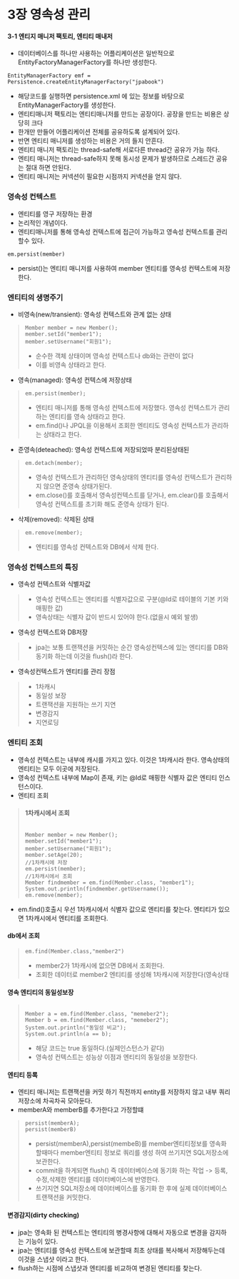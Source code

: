 # 3장 영속성 관리
#### 3-1 엔티지 매니저 팩토리, 엔티티 매내저
- 데이터베이스를 하나만 사용하는  어플리케이션은 일반적으로 EntityFactoryManagerFactory를 하나만 생성한다.
<pre><code>EntityManagerFactory emf = Persistence.createEntityManagerFactory("jpabook")
</code></pre>
- 해당코드를 실행하면 persistence.xml 에 있는 정보를 바탕으로 EntityManagerFactory를 생성한다.
- 엔티티매니저 팩토리는 엔티티매니저를 만드는 공장이다. 공장을 만드는 비용은 상당히 크다
- 한개만 만들어 어플리케이션 전체를 공유하도록 설계되어 있다.
- 반면 엔티티 매니저를 생성하는 비용은 거의 들지 안흔다.
- 엔티티 매니저 팩토리는 thread-safe해 서로다른 thread간 공유가 가능 하다.
- 엔티티 매니저는 thread-safe하지 못해 동시성 문제가 발생하므로 스레드간 공유는 절대 하면 안된다.
- 엔티티 매니저는 커넥션이 필요한 시점까지 커넥션을 얻지 않다.

### 영속성 컨텍스트
- 엔티티를 영구 저장하는 환경 
- 논리적인 개념이다.
- 엔티티매니저를 통해 영속성 컨텍스트에 접근이 가능하고 영속성 컨텍스트를 관리할수 있다.
<pre><code>em.persist(member)</code></pre>
- persist()는 엔티티 매니저를 사용하여 member 엔티티를 영속성 컨텍스트에 저장한다. 

### 엔티티의 생명주기
- 비영속(new/transient): 영속성 컨텍스트와 관계 없는 상태
> <pre><code>Member member = new Member();
> member.setId("member1");
> member.setUsername("회원1");</code></pre>
> - 순수한 객체 상태이며 영속성 컨텍스트나 db와는 관련이 없다
> - 이를 비영속 상태라고 한다.
- 영속(managed): 영속성 컨텍스에 저장상태
> <pre><code>em.persist(member);</code></pre>
> - 엔티티 매니저를 통해 영속성 컨텍스트에 저장했다. 영속성 컨텍스트가 관리하는 엔티티를 영속 상태라고 한다.
> - em.find()나 JPQL을 이용해서 조회한 엔티티도 영속성 컨텍스트가 관리하는 상태라고 한다.
- 준영속(deteached): 영속성 컨텍스트에 저장되었따 분리된상태된
> <pre><code>em.detach(member);</code></pre>
> - 영속성 컨텍스트가 관리하던 영속상태의 엔티티를 영속성 컨텍스트가 관리하지 않으면 준영속 상태가된다.
> - em.close()를 호출해서 영속성컨텍스트를 닫거나, em.clear()를 호출해서 영속성 컨텍스트를 초기화 해도 준영속 상태가 된다.
- 삭제(removed): 삭제된 상태
><pre><code>em.remove(member);</code></pre>
>- 엔티티를 영속성 컨텍스트와 DB에서 삭제 한다.
### 영속성 컨텍스트의 특징
- 영속성 컨텍스트와 식별자값
> - 영속성 컨텍스트는 엔티티를 식별자값으로 구분(@Id로 테이블의 기본 키와 매핑한 값)
> - 영속상태는 식별자 값이 반드시 있어야 한다.(없을시 예외 발생)
- 영속성 컨텍스트와 DB저장
> - jpa는 보통 트랜잭션을 커밋하는 순간 영속성컨텍스에 있는 엔티티를 DB와 동기화 하는데 이것을 flush()라 한다.
- 영속성컨텍스트가 엔티티를 관리 장점
> - 1차캐시
> - 동일성 보장
> - 트랜잭션을 지원하는 쓰기 지연
> - 변경감지
> - 지연로딩
### 엔티티 조회
- 영속성 컨텍스트는 내부에 캐시를 가지고 있다. 이것은 1차캐시라 한다. 영속상태의 엔티티는 모두 이곳에 저장된다.
- 영속성 컨텍스트 내부에 Map이 존재, 키는 @Id로 매핑한 식별자 값은 엔티티 인스턴스이다.
- 엔티티 조회
> #### 1차캐시에서 조회
><pre><code> 
> Member member = new Member();
> member.setId("member1");
> member.setUsername("회원1");
> member.setAge(20);
> //1차캐시에 저장
> em.persist(member);
> //1차캐시에서 조회           
> Member findmember = em.find(Member.class, "member1");
> System.out.println(findmember.getUsername());
> em.remove(member);</code></pre>
- em.find()호출시 우선 1차캐시에서 식별자 값으로 엔티티를 찾는다. 엔티티가 있으면 1차캐시에서 엔티티를 조회한다.
#### db에서 조회
> <pre><code>em.find(Member.class,"member2")</code></pre>
> - member2가 1차캐시에 없으면 DB에서 조회한다.
> - 조회한 데이터로 member2 엔티티를 생성해 1차캐시에 저장한다(영속상태
#### 영속 엔티티의 동일성보장
><pre><code>
> Member a = em.find(Member.class, "memeber2");
> Member b = em.find(Member.class, "memeber2");
> System.out.println("동일성 비교");
> System.out.println(a == b);</code></pre>
> - 해당 코드는 true 동일하다.(실제인스턴스가 같다)
> - 영속성 컨텍스트는 성능상 이점과 엔티티의 동일성을 보장한다.

#### 엔티티 등록
- 엔티티 매니저는 트랜잭션을 커밋 하기 직전까지 entity를 저장하지 않고 내부 쿼리 저장소에 차곡차곡 모아둔다.
- memberA와 memberB를 추가한다고 가정할떄
> <pre><code>persist(memberA); 
> persist(memberB)</code></pre>
> - persist(memberA),persist(membeB)를 member엔티티정보를 영속화 할때마다 member엔티티 정보로 쿼리를 생성 하여 쓰기지연 SQL저장소에 보관한다.
> - commit을 하게되면 flush() 즉 데이터베이스에 동기화 하는 작업 -> 등록,수정,삭제한 엔티티를 데이터베이스에 반영한다.
> - 쓰기지연 SQL저장소에 데이터베이스를 동기화 한 후에 실제 데이터베이스 트랜잭션을 커밋한다.
#### 변경감지(dirty checking)
- jpa는 영속화 된 컨텍스트는 엔티티의 병경사항에 대해서 자동으로 변경을 감지하는 기능이 있다.
- jpa는 엔티티를 영속성 컨텍스트에 보관할때 최초 상태를 복사해서 저장해두는데 이것을 스냅샷 이라고 한다.
- flush하는 시점에 스냅샷과 엔티티를 비교하여 변경된 엔티티를 찾는다.
